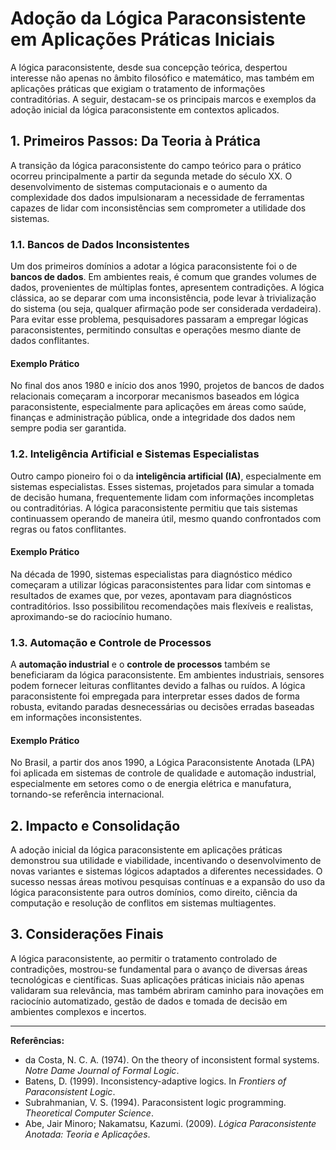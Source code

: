 
# Adoção da Lógica Paraconsistente em Aplicações Práticas Iniciais

A lógica paraconsistente, desde sua concepção teórica, despertou interesse não apenas no âmbito filosófico e matemático, mas também em aplicações práticas que exigiam o tratamento de informações contraditórias. A seguir, destacam-se os principais marcos e exemplos da adoção inicial da lógica paraconsistente em contextos aplicados.

## 1. Primeiros Passos: Da Teoria à Prática

A transição da lógica paraconsistente do campo teórico para o prático ocorreu principalmente a partir da segunda metade do século XX. O desenvolvimento de sistemas computacionais e o aumento da complexidade dos dados impulsionaram a necessidade de ferramentas capazes de lidar com inconsistências sem comprometer a utilidade dos sistemas.

### 1.1. Bancos de Dados Inconsistentes

Um dos primeiros domínios a adotar a lógica paraconsistente foi o de **bancos de dados**. Em ambientes reais, é comum que grandes volumes de dados, provenientes de múltiplas fontes, apresentem contradições. A lógica clássica, ao se deparar com uma inconsistência, pode levar à trivialização do sistema (ou seja, qualquer afirmação pode ser considerada verdadeira). Para evitar esse problema, pesquisadores passaram a empregar lógicas paraconsistentes, permitindo consultas e operações mesmo diante de dados conflitantes.

#### Exemplo Prático

No final dos anos 1980 e início dos anos 1990, projetos de bancos de dados relacionais começaram a incorporar mecanismos baseados em lógica paraconsistente, especialmente para aplicações em áreas como saúde, finanças e administração pública, onde a integridade dos dados nem sempre podia ser garantida.

### 1.2. Inteligência Artificial e Sistemas Especialistas

Outro campo pioneiro foi o da **inteligência artificial (IA)**, especialmente em sistemas especialistas. Esses sistemas, projetados para simular a tomada de decisão humana, frequentemente lidam com informações incompletas ou contraditórias. A lógica paraconsistente permitiu que tais sistemas continuassem operando de maneira útil, mesmo quando confrontados com regras ou fatos conflitantes.

#### Exemplo Prático

Na década de 1990, sistemas especialistas para diagnóstico médico começaram a utilizar lógicas paraconsistentes para lidar com sintomas e resultados de exames que, por vezes, apontavam para diagnósticos contraditórios. Isso possibilitou recomendações mais flexíveis e realistas, aproximando-se do raciocínio humano.

### 1.3. Automação e Controle de Processos

A **automação industrial** e o **controle de processos** também se beneficiaram da lógica paraconsistente. Em ambientes industriais, sensores podem fornecer leituras conflitantes devido a falhas ou ruídos. A lógica paraconsistente foi empregada para interpretar esses dados de forma robusta, evitando paradas desnecessárias ou decisões erradas baseadas em informações inconsistentes.

#### Exemplo Prático

No Brasil, a partir dos anos 1990, a Lógica Paraconsistente Anotada (LPA) foi aplicada em sistemas de controle de qualidade e automação industrial, especialmente em setores como o de energia elétrica e manufatura, tornando-se referência internacional.

## 2. Impacto e Consolidação

A adoção inicial da lógica paraconsistente em aplicações práticas demonstrou sua utilidade e viabilidade, incentivando o desenvolvimento de novas variantes e sistemas lógicos adaptados a diferentes necessidades. O sucesso nessas áreas motivou pesquisas contínuas e a expansão do uso da lógica paraconsistente para outros domínios, como direito, ciência da computação e resolução de conflitos em sistemas multiagentes.

## 3. Considerações Finais

A lógica paraconsistente, ao permitir o tratamento controlado de contradições, mostrou-se fundamental para o avanço de diversas áreas tecnológicas e científicas. Suas aplicações práticas iniciais não apenas validaram sua relevância, mas também abriram caminho para inovações em raciocínio automatizado, gestão de dados e tomada de decisão em ambientes complexos e incertos.

---
**Referências:**
- da Costa, N. C. A. (1974). On the theory of inconsistent formal systems. *Notre Dame Journal of Formal Logic*.
- Batens, D. (1999). Inconsistency-adaptive logics. In *Frontiers of Paraconsistent Logic*.
- Subrahmanian, V. S. (1994). Paraconsistent logic programming. *Theoretical Computer Science*.
- Abe, Jair Minoro; Nakamatsu, Kazumi. (2009). *Lógica Paraconsistente Anotada: Teoria e Aplicações*.
```
